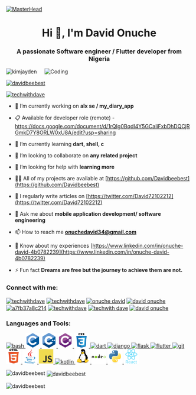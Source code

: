 [![MasterHead](https://c.tenor.com/6aSncIN19j8AAAAC/banner.gif)](https://Davidbeebest.io)
<h1 align="center">Hi 👋, I'm David Onuche</h1>
<h3 align="center">A passionate Software engineer / Flutter developer from Nigeria</h3>
<img src= "https://giphy.com/gifs/girl-day-night-1XCcD9VLQZ2Io" align="right" alt="Coding" width="400">

<p align="left"> <img src="https://komarev.com/ghpvc/?username=kimjayden&label=Profile%20views&color=0e75b6&style=flat" alt="kimjayden" /> </p>

<p align="left"> <a href="https://github.com/ryo-ma/github-profile-trophy"><img src="https://github-profile-trophy.vercel.app/?username=davidbeebest" alt="davidbeebest" /></a> </p>

<p align="left"> <a href="https://twitter.com/techwithdave" target="blank"><img src="https://img.shields.io/twitter/follow/techwithdave?logo=twitter&style=for-the-badge" alt="techwithdave" /></a> </p>

- 🔭 I’m currently working on **alx se / my_diary_app**

- 📋 Available for developer role (remote) - https://docs.google.com/document/d/1rQIg0BqdI4Y5GCaliFxbDhDQCjRGmkD7Y8ORLW0xU8A/edit?usp=sharing 

- 🌱 I’m currently learning **dart, shell, c**

- 👯 I’m looking to collaborate on **any related project**

- 🤝 I’m looking for help with **learning more**

- 👨‍💻 All of my projects are available at [https://github.com/Davidbeebest](https://github.com/Davidbeebest)

- 📝 I regularly write articles on [https://twitter.com/David72102212](https://twitter.com/David72102212)

- 💬 Ask me about **mobile application development/ software engineering**

- 📫 How to reach me **onuchedavid34@gmail.com**

- 📄 Know about my experiences [https://www.linkedin.com/in/onuche-david-4b0782239](https://www.linkedin.com/in/onuche-david-4b0782239)

- ⚡ Fun fact **Dreams are free but the journey to achieve them are not.**

<h3 align="left">Connect with me:</h3>
<p align="left">
<a href="https://dev.to/techwithdave" target="blank"><img align="center" src="https://raw.githubusercontent.com/rahuldkjain/github-profile-readme-generator/master/src/images/icons/Social/devto.svg" alt="techwithdave" height="30" width="40" /></a>
<a href="https://twitter.com/techwithdave" target="blank"><img align="center" src="https://raw.githubusercontent.com/rahuldkjain/github-profile-readme-generator/master/src/images/icons/Social/twitter.svg" alt="techwithdave" height="30" width="40" /></a>
<a href="https://linkedin.com/in/onuche david" target="blank"><img align="center" src="https://raw.githubusercontent.com/rahuldkjain/github-profile-readme-generator/master/src/images/icons/Social/linked-in-alt.svg" alt="onuche david" height="30" width="40" /></a>
<a href="https://stackoverflow.com/users/david onuche" target="blank"><img align="center" src="https://raw.githubusercontent.com/rahuldkjain/github-profile-readme-generator/master/src/images/icons/Social/stack-overflow.svg" alt="david onuche" height="30" width="40" /></a>
<a href="https://codesandbox.com/a7fb37a8c214" target="blank"><img align="center" src="https://raw.githubusercontent.com/rahuldkjain/github-profile-readme-generator/master/src/images/icons/Social/codesandbox.svg" alt="a7fb37a8c214" height="30" width="40" /></a>
<a href="https://fb.com/techwithdave" target="blank"><img align="center" src="https://raw.githubusercontent.com/rahuldkjain/github-profile-readme-generator/master/src/images/icons/Social/facebook.svg" alt="techwithdave" height="30" width="40" /></a>
<a href="https://instagram.com/techwith dave" target="blank"><img align="center" src="https://raw.githubusercontent.com/rahuldkjain/github-profile-readme-generator/master/src/images/icons/Social/instagram.svg" alt="techwith dave" height="30" width="40" /></a>
<a href="https://www.youtube.com/c/david onuche" target="blank"><img align="center" src="https://raw.githubusercontent.com/rahuldkjain/github-profile-readme-generator/master/src/images/icons/Social/youtube.svg" alt="david onuche" height="30" width="40" /></a>
</p>

<h3 align="left">Languages and Tools:</h3>
<p align="left"> <a href="https://www.gnu.org/software/bash/" target="_blank" rel="noreferrer"> <img src="https://www.vectorlogo.zone/logos/gnu_bash/gnu_bash-icon.svg" alt="bash" width="40" height="40"/> </a> <a href="https://www.cprogramming.com/" target="_blank" rel="noreferrer"> <img src="https://raw.githubusercontent.com/devicons/devicon/master/icons/c/c-original.svg" alt="c" width="40" height="40"/> </a> <a href="https://www.w3schools.com/cpp/" target="_blank" rel="noreferrer"> <img src="https://raw.githubusercontent.com/devicons/devicon/master/icons/cplusplus/cplusplus-original.svg" alt="cplusplus" width="40" height="40"/> </a> <a href="https://www.w3schools.com/cs/" target="_blank" rel="noreferrer"> <img src="https://raw.githubusercontent.com/devicons/devicon/master/icons/csharp/csharp-original.svg" alt="csharp" width="40" height="40"/> </a> <a href="https://www.w3schools.com/css/" target="_blank" rel="noreferrer"> <img src="https://raw.githubusercontent.com/devicons/devicon/master/icons/css3/css3-original-wordmark.svg" alt="css3" width="40" height="40"/> </a> <a href="https://dart.dev" target="_blank" rel="noreferrer"> <img src="https://www.vectorlogo.zone/logos/dartlang/dartlang-icon.svg" alt="dart" width="40" height="40"/> </a> <a href="https://www.djangoproject.com/" target="_blank" rel="noreferrer"> <img src="https://cdn.worldvectorlogo.com/logos/django.svg" alt="django" width="40" height="40"/> </a> <a href="https://flask.palletsprojects.com/" target="_blank" rel="noreferrer"> <img src="https://www.vectorlogo.zone/logos/pocoo_flask/pocoo_flask-icon.svg" alt="flask" width="40" height="40"/> </a> <a href="https://flutter.dev" target="_blank" rel="noreferrer"> <img src="https://www.vectorlogo.zone/logos/flutterio/flutterio-icon.svg" alt="flutter" width="40" height="40"/> </a> <a href="https://git-scm.com/" target="_blank" rel="noreferrer"> <img src="https://www.vectorlogo.zone/logos/git-scm/git-scm-icon.svg" alt="git" width="40" height="40"/> </a> <a href="https://www.w3.org/html/" target="_blank" rel="noreferrer"> <img src="https://raw.githubusercontent.com/devicons/devicon/master/icons/html5/html5-original-wordmark.svg" alt="html5" width="40" height="40"/> </a> <a href="https://www.java.com" target="_blank" rel="noreferrer"> <img src="https://raw.githubusercontent.com/devicons/devicon/master/icons/java/java-original.svg" alt="java" width="40" height="40"/> </a> <a href="https://developer.mozilla.org/en-US/docs/Web/JavaScript" target="_blank" rel="noreferrer"> <img src="https://raw.githubusercontent.com/devicons/devicon/master/icons/javascript/javascript-original.svg" alt="javascript" width="40" height="40"/> </a> <a href="https://kotlinlang.org" target="_blank" rel="noreferrer"> <img src="https://www.vectorlogo.zone/logos/kotlinlang/kotlinlang-icon.svg" alt="kotlin" width="40" height="40"/> </a> <a href="https://www.linux.org/" target="_blank" rel="noreferrer"> <img src="https://raw.githubusercontent.com/devicons/devicon/master/icons/linux/linux-original.svg" alt="linux" width="40" height="40"/> </a> <a href="https://nodejs.org" target="_blank" rel="noreferrer"> <img src="https://raw.githubusercontent.com/devicons/devicon/master/icons/nodejs/nodejs-original-wordmark.svg" alt="nodejs" width="40" height="40"/> </a> <a href="https://www.python.org" target="_blank" rel="noreferrer"> <img src="https://raw.githubusercontent.com/devicons/devicon/master/icons/python/python-original.svg" alt="python" width="40" height="40"/> </a> <a href="https://reactjs.org/" target="_blank" rel="noreferrer"> <img src="https://raw.githubusercontent.com/devicons/devicon/master/icons/react/react-original-wordmark.svg" alt="react" width="40" height="40"/> </a> </p>

<p><img align="left" src="https://github-readme-stats.vercel.app/api/top-langs?username=davidbeebest&show_icons=true&locale=en&layout=compact" alt="davidbeebest" /></p>

<p>&nbsp;<img align="center" src="https://github-readme-stats.vercel.app/api?username=davidbeebest&show_icons=true&locale=en" alt="davidbeebest" /></p>

<p><img align="center" src="https://github-readme-streak-stats.herokuapp.com/?user=davidbeebest&" alt="davidbeebest" /></p>
